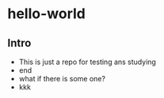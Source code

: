 # hello-world
## Intro
* This is just a repo for testing ans studying
* end
* what if there is some one?
* kkk
